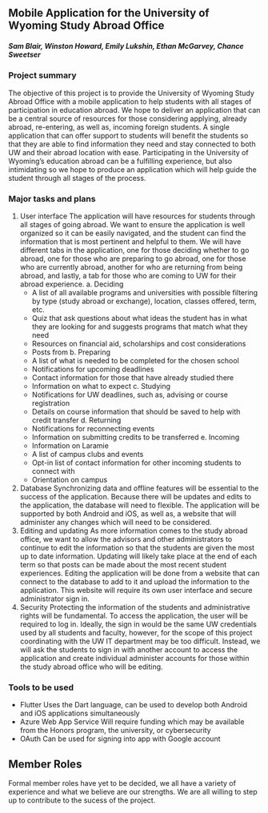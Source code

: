 ## Mobile Application for the University of Wyoming Study Abroad Office
  
##### Sam Blair, Winston Howard, Emily Lukshin, Ethan McGarvey, Chance Sweetser
 
### Project summary
The objective of this project is to provide the University of Wyoming Study Abroad Office with a mobile application to help students with all stages of participation in education abroad. We hope to deliver an application that can be a central source of resources for those considering applying, already abroad, re-entering, as well as, incoming foreign students. A single application that can offer support to students will benefit the students so that they are able to find information they need and stay connected to both UW and their abroad location with ease. Participating in the University of Wyoming’s education abroad can be a fulfilling experience, but also intimidating so we hope to produce an application which will help guide the student through all stages of the process. 

### Major tasks and plans
1.	User interface
The application will have resources for students through all stages of going abroad. We want to ensure the application is well organized so it can be easily navigated, and the student can find the information that is most pertinent and helpful to them. We will have different tabs in the application, one for those deciding whether to go abroad, one for those who are preparing to go abroad, one for those who are currently abroad, another for who are returning from being abroad, and lastly, a tab for those who are coming to UW for their abroad experience.
  a.	Deciding
    *	A list of all available programs and universities with possible filtering by type (study abroad or exchange), location, classes offered, term, etc.
    *	Quiz that ask questions about what ideas the student has in what they are looking for and suggests programs that match what they need
    *	Resources on financial aid, scholarships and cost considerations
    *	Posts from
  b.	Preparing
    * A list of what is needed to be completed for the chosen school
    *	Notifications for upcoming deadlines
    *	Contact information for those that have already studied there
    *	Information on what to expect
  c.	Studying
    *	Notifications for UW deadlines, such as, advising or course registration
    *	Details on course information that should be saved to help with credit transfer
  d.	Returning
    *	Notifications for reconnecting events
    *	Information on submitting credits to be transferred
  e.	Incoming
    *	Information on Laramie
    *	A list of campus clubs and events
    *	Opt-in list of contact information for other incoming students to connect with
    *	Orientation on campus
2.	Database
Synchronizing data and offline features will be essential to the success of the application. Because there will be updates and edits to the application, the database will need to flexible. The application will be supported by both Android and iOS, as well as, a website that will administer any changes which will need to be considered.
3.	Editing and updating 
As more information comes to the study abroad office, we want to allow the advisors and other administrators to continue to edit the information so that the students are given the most up to date information. Updating will likely take place at the end of each term so that posts can be made about the most recent student experiences. Editing the application will be done from a website that can connect to the database to add to it and upload the information to the application. This website will require its own user interface and secure administrator sign in.
4.	Security
Protecting the information of the students and administrative rights will be fundamental. To access the application, the user will be required to log in. Ideally, the sign in would be the same UW credentials used by all students and faculty, however, for the scope of this project coordinating with the UW IT department may be too difficult. Instead, we will ask the students to sign in with another account to access the application and create individual administer accounts for those within the study abroad office who will be editing.
### Tools to be used
*	Flutter
  Uses the Dart language, can be used to develop both Android and iOS applications simultaneously
*	Azure Web App Service
 	Will require funding which may be available from the Honors program, the university, or 	cybersecurity
*	OAuth
  Can be used for signing into app with Google account
## Member Roles
Formal member roles have yet to be decided, we all have a variety of experience and what we believe are our strengths. We are all willing to step up to  contribute to the sucess of the project.
